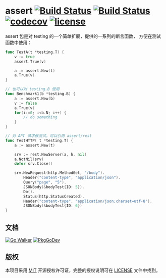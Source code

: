assert
[![Build Status](https://img.shields.io/endpoint.svg?url=https%3A%2F%2Factions-badge.atrox.dev%2Fissue9%2Fassert%2Fbadge%3Fref%3Dmaster&style=flat)](https://actions-badge.atrox.dev/issue9/assert/goto?ref=master)
[![Build Status](https://travis-ci.org/issue9/assert.svg?branch=master)](https://travis-ci.org/issue9/assert)
[![codecov](https://codecov.io/gh/issue9/assert/branch/master/graph/badge.svg)](https://codecov.io/gh/issue9/assert)
[![license](https://img.shields.io/badge/license-MIT-brightgreen.svg?style=flat)](https://opensource.org/licenses/MIT)
======

assert 包是对 testing 的一个简单扩展，提供的一系列的断言函数，
方便在测试函数中使用：

```go
func TestA(t *testing.T) {
    v := true
    assert.True(v)

    a := assert.New(t)
    a.True(v)
}

// 也可以对 testing.B 使用
func Benchmark1(b *testing.B) {
    a := assert.New(b)
    v := false
    a.True(v)
    for(i:=0; i<b.N; i++) {
        // do something
    }
}

// 对 API 请求做测试，可以引用 assert/rest
func TestHTTP( t *testing.T) {
    a := assert.New(t)

    srv := rest.NewServer(a, h, nil)
    a.NotNil(srv)
    defer srv.Close()

    srv.NewRequest(http.MethodGet, "/body").
        Header("content-type", "application/json").
        Query("page", "5").
        JSONBody(&bodyTest{ID: 5}).
        Do().
        Status(http.StatusCreated).
        Header("content-type", "application/json;charset=utf-8").
        JSONBody(&bodyTest{ID: 6})
}
```

文档
----

[![Go Walker](https://gowalker.org/api/v1/badge)](https://gowalker.org/github.com/issue9/assert)
[![PkgGoDev](https://pkg.go.dev/badge/github.com/issue9/assert)](https://pkg.go.dev/github.com/issue9/assert)

版权
----

本项目采用 [MIT](https://opensource.org/licenses/MIT) 开源授权许可证，完整的授权说明可在 [LICENSE](LICENSE) 文件中找到。
